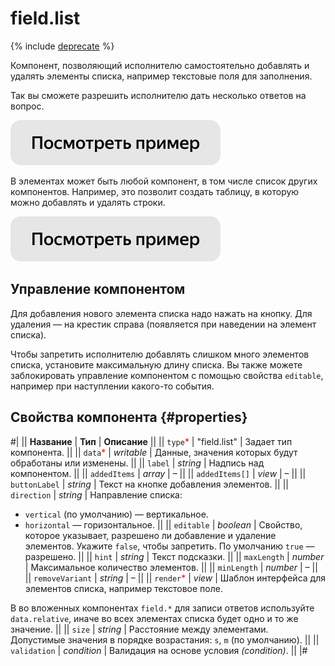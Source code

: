 # field.list

{% include [deprecate](../../_includes/deprecate.md) %}

Компонент, позволяющий исполнителю самостоятельно добавлять и удалять элементы списка, например текстовые поля для заполнения.

Так вы сможете разрешить исполнителю дать несколько ответов на вопрос.

[![](../_images/buttons/view-example.svg)](https://clck.ru/Qkx2X)

В элементах может быть любой компонент, в том числе список других компонентов. Например, это позволит создать таблицу, в которую можно добавлять и удалять строки.

[![](../_images/buttons/view-example.svg)](https://clck.ru/T9b9e)

## Управление компонентом

Для добавления нового элемента списка надо нажать на кнопку. Для удаления — на крестик справа (появляется при наведении на элемент списка).

Чтобы запретить исполнителю добавлять слишком много элементов списка, установите максимальную длину списка. Вы также можете заблокировать управление компонентом с помощью свойства `editable`, например при наступлении какого-то события.

## Свойства компонента {#properties}

#|
|| **Название** | **Тип** | **Описание** ||
|| `type`<span style="color: red">\*</span> | "field.list" | Задает тип компонента. ||
|| `data`<span style="color: red">\*</span> | _writable_ | Данные, значения которых будут обработаны или изменены. ||
|| `label` | _string_ | Надпись над компонентом. ||
|| `addedItems` | _array_ | – ||
|| `addedItems[]` | _view_ | – ||
|| `buttonLabel` | _string_ | Текст на кнопке добавления элементов. ||
|| `direction` | _string_ | Направление списка:

- `vertical` (по умолчанию) — вертикальное.
- `horizontal` — горизонтальное. ||
  || `editable` | _boolean_ | Свойство, которое указывает, разрешено ли добавление и удаление элементов. Укажите `false`, чтобы запретить. По умолчанию `true` — разрешено. ||
  || `hint` | _string_ | Текст подсказки. ||
  || `maxLength` | _number_ | Максимальное количество элементов. ||
  || `minLength` | _number_ | – ||
  || `removeVariant` | _string_ | – ||
  || `render`<span style="color: red">\*</span> | _view_ | Шаблон интерфейса для элементов списка, например текстовое поле.

В во вложенных компонентах `field.*` для записи ответов используйте `data.relative`, иначе во всех элементах списка будет одно и то же значение. ||
|| `size` | _string_ | Расстояние между элементами. Допустимые значения в порядке возрастания: `s`, `m` (по умолчанию). ||
|| `validation` | _condition_ | Валидация на основе условия _(condition)_. ||
|#
